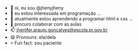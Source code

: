- 👋 oi, eu sou @jhenyjheny
- 👀 eu estou interessada em programação ...
- 🌱 atualmente estou aprendendo a programar html e css ...
- 💞️ procuro colaborar com as aulas 
- 📫 jhenifer.araujo.goncalves@escola.pr.gov.br
- 😄 Pronouns: ela/dela
- ⚡ Fun fact: sou paciente 

<!---
jhenyjheny/jhenyjheny is a ✨ special ✨ repository because its `README.md` (this file) appears on your GitHub profile.
You can click the Preview link to take a look at your changes.
--->
